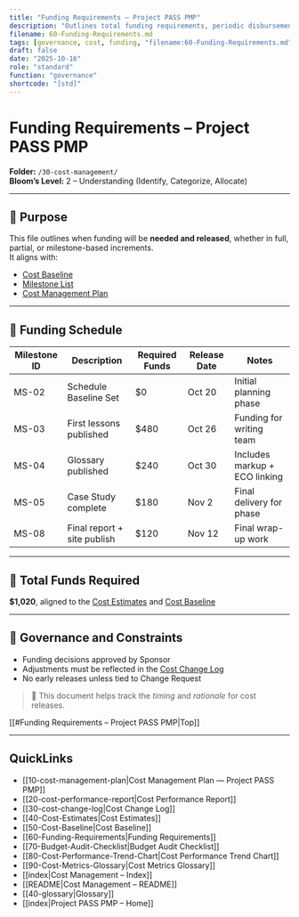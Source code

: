```yaml
---
title: "Funding Requirements — Project PASS PMP"
description: "Outlines total funding requirements, periodic disbursements, and cost reserves needed for project execution."
filename: 60-Funding-Requirements.md
tags: [governance, cost, funding, "filename:60-Funding-Requirements.md"]
draft: false
date: "2025-10-16"
role: "standard"
function: "governance"
shortcode: "[std]"
---
```



# Funding Requirements – Project PASS PMP  
**Folder:** `/30-cost-management/`  
**Bloom’s Level:** 2 – Understanding (Identify, Categorize, Allocate)

---

## 📎 Purpose

This file outlines when funding will be **needed and released**, whether in full, partial, or milestone-based increments.  
It aligns with:
- [Cost Baseline](./Cost-Baseline.md)
- [Milestone List](../20-schedule-management/03-milestone-list.md)
- [Cost Management Plan](./Cost-Management-Plan.md)

---

## 📆 Funding Schedule

| Milestone ID | Description | Required Funds | Release Date | Notes |
|--------------|-------------|----------------|--------------|-------|
| MS-02 | Schedule Baseline Set | $0 | Oct 20 | Initial planning phase |
| MS-03 | First lessons published | $480 | Oct 26 | Funding for writing team |
| MS-04 | Glossary published | $240 | Oct 30 | Includes markup + ECO linking |
| MS-05 | Case Study complete | $180 | Nov 2 | Final delivery for phase |
| MS-08 | Final report + site publish | $120 | Nov 12 | Final wrap-up work |

---

## 📌 Total Funds Required

**$1,020**, aligned to the [Cost Estimates](./Cost-Estimates.md) and [Cost Baseline](./Cost-Baseline.md)

---

## 🔁 Governance and Constraints

- Funding decisions approved by Sponsor
- Adjustments must be reflected in the [Cost Change Log](./Cost-Change-Log.md)
- No early releases unless tied to Change Request

> 📌 This document helps track the *timing* and *rationale* for cost releases.

[[#Funding Requirements – Project PASS PMP|Top]]

---

## QuickLinks
- [[10-cost-management-plan|Cost Management Plan — Project PASS PMP]]
- [[20-cost-performance-report|Cost Performance Report]]
- [[30-cost-change-log|Cost Change Log]]
- [[40-Cost-Estimates|Cost Estimates]]
- [[50-Cost-Baseline|Cost Baseline]]
- [[60-Funding-Requirements|Funding Requirements]]
- [[70-Budget-Audit-Checklist|Budget Audit Checklist]]
- [[80-Cost-Performance-Trend-Chart|Cost Performance Trend Chart]]
- [[90-Cost-Metrics-Glossary|Cost Metrics Glossary]]
- [[index|Cost Management – Index]]
- [[README|Cost Management – README]]
- [[40-glossary|Glossary]]
- [[index|Project PASS PMP – Home]]
